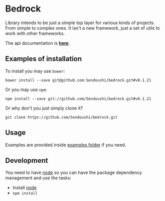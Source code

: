 # Bedrock

Library intends to be just a simple top layer for various kinds of projects. From simple to complex ones.
It isn't a new framework, just a set of utils to work with other frameworks.

The api documentation is **[here](doc/API.md)**.

## Examples of installation
To install you may use ```bower```:
```
bower install --save git@github.com:Sendoushi/bedrock.git#v0.1.21
```

Or you may use ```npm```:
```
npm install --save git://github.com/Sendoushi/bedrock.git#v0.1.21
```

Or why don't you just simply clone it?
```
git clone https://github.com/Sendoushi/bedrock.git
```

## Usage

Examples are provided inside [examples folder](https://github.com/Sendoushi/bedrock/tree/master/examples) if you need.

## Development

You need to have [node](http://nodejs.org) so you can have the package dependency management and use the tasks:
- Install [node](http://nodejs.org)
- `npm install`
